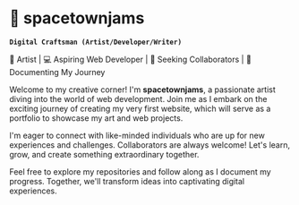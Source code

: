 # 🌌 spacetownjams

**`Digital Craftsman (Artist/Developer/Writer)`**

🎨 Artist | 💻 Aspiring Web Developer | 🌟 Seeking Collaborators | 📸 Documenting My Journey

Welcome to my creative corner! I'm **spacetownjams**, a passionate artist diving into the world of web development. Join me as I embark on the exciting journey of creating my very first website, which will serve as a portfolio to showcase my art and web projects.

I'm eager to connect with like-minded individuals who are up for new experiences and challenges. Collaborators are always welcome! Let's learn, grow, and create something extraordinary together.

Feel free to explore my repositories and follow along as I document my progress. Together, we'll transform ideas into captivating digital experiences.
